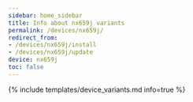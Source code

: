 ```yaml
---
sidebar: home_sidebar
title: Info about nx659j variants
permalink: /devices/nx659j/
redirect_from:
- /devices/nx659j/install
- /devices/nx659j/update
device: nx659j
toc: false
---
```

{% include templates/device_variants.md info=true %}
